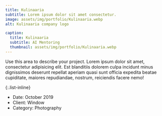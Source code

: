 ```yaml
---
title: Kulinaaria
subtitle: Lorem ipsum dolor sit amet consectetur.
image: assets/img/portfolio/Kulinaaria.webp
alt: Kulinaaria company logo

caption:
  title: Kulinaaria
  subtitle: AI Mentoring
  thumbnail: assets/img/portfolio/Kulinaaria.webp
---
```

Use this area to describe your project. Lorem ipsum dolor sit amet, consectetur adipisicing elit. Est blanditiis dolorem culpa incidunt minus dignissimos deserunt repellat aperiam quasi sunt officia expedita beatae cupiditate, maiores repudiandae, nostrum, reiciendis facere nemo!

{:.list-inline}
- Date: October 2019
- Client: Window
- Category: Photography

